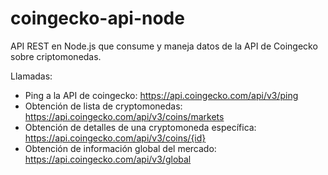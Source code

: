 # coingecko-api-node
API REST en Node.js que consume y maneja datos de la API de Coingecko sobre criptomonedas.

Llamadas:
- Ping a la API de coingecko: https://api.coingecko.com/api/v3/ping
- Obtención de lista de cryptomonedas: https://api.coingecko.com/api/v3/coins/markets
- Obtención de detalles de una cryptomoneda específica: https://api.coingecko.com/api/v3/coins/{id}
- Obtención de información global del mercado: https://api.coingecko.com/api/v3/global